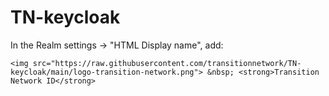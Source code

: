 # TN-keycloak

In the Realm settings -> "HTML Display name", add:
```
<img src="https://raw.githubusercontent.com/transitionnetwork/TN-keycloak/main/logo-transition-network.png"> &nbsp; <strong>Transition Network ID</strong>
```
